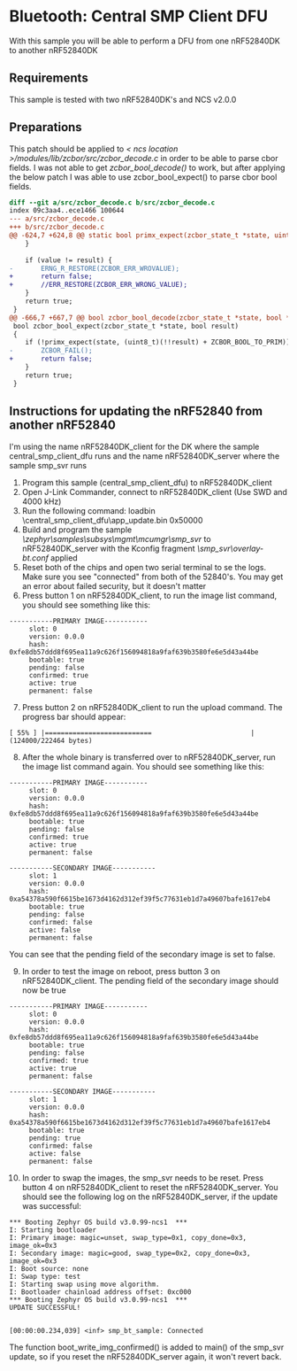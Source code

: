 # Bluetooth: Central SMP Client DFU
With this sample you will be able to perform a DFU from one nRF52840DK to another nRF52840DK

## Requirements
This sample is tested with two nRF52840DK's and NCS v2.0.0

## Preparations

This patch should be applied to _< ncs location >/modules/lib/zcbor/src/zcbor_decode.c_ in order to be able to parse cbor fields. I was not able to get _zcbor_bool_decode()_ to work, but after applying the below patch I was able to use zcbor_bool_expect() to parse cbor bool fields.
```diff
diff --git a/src/zcbor_decode.c b/src/zcbor_decode.c
index 09c3aa4..ece1466 100644
--- a/src/zcbor_decode.c
+++ b/src/zcbor_decode.c
@@ -624,7 +624,8 @@ static bool primx_expect(zcbor_state_t *state, uint8_t result)
 	}
 
 	if (value != result) {
-		ERNG_R_RESTORE(ZCBOR_ERR_WROVALUE);
+		return false;
+		//ERR_RESTORE(ZCBOR_ERR_WRONG_VALUE);
 	}
 	return true;
 }
@@ -666,7 +667,7 @@ bool zcbor_bool_decode(zcbor_state_t *state, bool *result)
 bool zcbor_bool_expect(zcbor_state_t *state, bool result)
 {
 	if (!primx_expect(state, (uint8_t)(!!result) + ZCBOR_BOOL_TO_PRIM)) {
-		ZCBOR_FAIL();
+		return false;
 	}
 	return true;
 }

 ```
 
 ## Instructions for updating the nRF52840 from another nRF52840
 
 I'm using the name nRF52840DK_client for the DK where the sample central_smp_client_dfu runs and the name nRF52840DK_server where the sample smp_svr runs
 
 1. Program this sample (central_smp_client_dfu) to nRF52840DK_client
 2. Open J-Link Commander, connect to nRF52840DK_client (Use SWD and 4000 kHz)
 3. Run the following command: loadbin <location where this sample is placed>\central_smp_client_dfu\app_update.bin 0x50000
 4. Build and program the sample _\zephyr\samples\subsys\mgmt\mcumgr\smp_svr_ to nRF52840DK_server with the Kconfig fragment _\smp_svr\overlay-bt.conf_ applied
 5. Reset both of the chips and open two serial terminal to se the logs. Make sure you see "connected" from both of the 52840's. You may get an error about failed security, but it doesn't matter
 6. Press button 1 on nRF52840DK_client, to run the image list command, you should see something like this:
  
 ```
-----------PRIMARY IMAGE-----------
      slot: 0
      version: 0.0.0
      hash: 0xfe8db57ddd8f695ea11a9c626f156094818a9faf639b3580fe6e5d43a44be
      bootable: true
      pending: false
      confirmed: true
      active: true
      permanent: false
```
7. Press button 2 on nRF52840DK_client to run the upload command. The progress bar should appear:
 ```
[ 55% ] |===========================                         | (124000/222464 bytes)
```
8. After the whole binary is transferred over to nRF52840DK_server, run the image list command again. You should see something like this:

 ```
-----------PRIMARY IMAGE-----------
      slot: 0
      version: 0.0.0
      hash: 0xfe8db57ddd8f695ea11a9c626f156094818a9faf639b3580fe6e5d43a44be
      bootable: true
      pending: false
      confirmed: true
      active: true
      permanent: false

-----------SECONDARY IMAGE-----------
      slot: 1
      version: 0.0.0
      hash: 0xa54378a590f6615be1673d4162d312ef39f5c77631eb1d7a49607bafe1617eb4
      bootable: true
      pending: false
      confirmed: false
      active: false
      permanent: false
```
You can see that the pending field of the secondary image is set to false. 

9. In order to test the image on reboot, press button 3 on nRF52840DK_client. The pending field of the secondary image should now be true
  
 ```
-----------PRIMARY IMAGE-----------
      slot: 0
      version: 0.0.0
      hash: 0xfe8db57ddd8f695ea11a9c626f156094818a9faf639b3580fe6e5d43a44be
      bootable: true
      pending: false
      confirmed: true
      active: true
      permanent: false

-----------SECONDARY IMAGE-----------
      slot: 1
      version: 0.0.0
      hash: 0xa54378a590f6615be1673d4162d312ef39f5c77631eb1d7a49607bafe1617eb4
      bootable: true
      pending: true
      confirmed: false
      active: false
      permanent: false
```
10. In order to swap the images, the smp_svr needs to be reset. Press button 4 on nRF52840DK_client to reset the nRF52840DK_server. You should see the following log on the nRF52840DK_server, if the update was successful:

```
*** Booting Zephyr OS build v3.0.99-ncs1  ***
I: Starting bootloader
I: Primary image: magic=unset, swap_type=0x1, copy_done=0x3, image_ok=0x3
I: Secondary image: magic=good, swap_type=0x2, copy_done=0x3, image_ok=0x3
I: Boot source: none
I: Swap type: test
I: Starting swap using move algorithm.
I: Bootloader chainload address offset: 0xc000
*** Booting Zephyr OS build v3.0.99-ncs1  ***
UPDATE SUCCESSFUL!


[00:00:00.234,039] <inf> smp_bt_sample: Connected
```
  
The function boot_write_img_confirmed() is added to main() of the smp_svr update, so if you reset the nRF52840DK_server again, it won't revert back.
